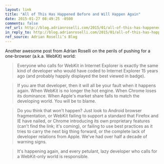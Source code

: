 ```yaml
---
layout: link
title: "All of This Has Happened Before and Will Happen Again"
date: 2015-01-27 08:49:25 -0500
comments: false
ref_url: http://blog.adrianroselli.com/2015/01/all-of-this-has-happened-before-and.html
in_reply_to: http://blog.adrianroselli.com/2015/01/all-of-this-has-happened-before-and.html
ref_source: Adrian Roselli’s Blog
---
```


Another awesome post from Adrian Roselli on the perils of pushing for a one-browser (a.k.a. WebKit) world:

> Everyone who calls for WebKit in Internet Explorer is exactly the same kind of developer who would have coded to Internet Explorer 15 years ago (and probably happily displayed the best viewed in badge).

> If you are that developer, then it will all be your fault when it happens again. When WebKit is no longer the hot engine. When Chrome loses its dominance. When Apple's market share falls to match the developing world. You will be to blame.

> Do you think that won't happen? Just look to Android browser fragmentation, or WebKit failing to support a standard that Firefox and IE have nailed, or Chrome introducing its own proprietary features (can't find the link; it's coming), or failing to use best practices as it tries to carry the next big thing forward, or the complete lack of developer relations from Apple. We've had over half a decade of warning signs.

> It's happening again, and every petulant, lazy developer who calls for a WebKit-only world is responsible.